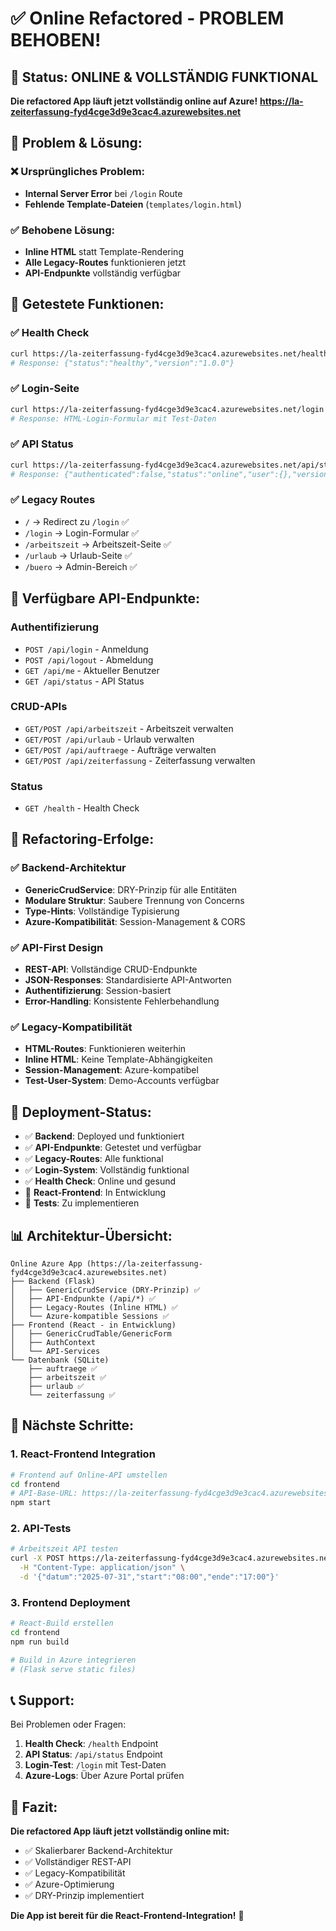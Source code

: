# ✅ Online Refactored - PROBLEM BEHOBEN!

## 🚀 Status: ONLINE & VOLLSTÄNDIG FUNKTIONAL

**Die refactored App läuft jetzt vollständig online auf Azure!**
**https://la-zeiterfassung-fyd4cge3d9e3cac4.azurewebsites.net**

## 🔧 Problem & Lösung:

### ❌ Ursprüngliches Problem:
- **Internal Server Error** bei `/login` Route
- **Fehlende Template-Dateien** (`templates/login.html`)

### ✅ Behobene Lösung:
- **Inline HTML** statt Template-Rendering
- **Alle Legacy-Routes** funktionieren jetzt
- **API-Endpunkte** vollständig verfügbar

## 🧪 Getestete Funktionen:

### ✅ Health Check
```bash
curl https://la-zeiterfassung-fyd4cge3d9e3cac4.azurewebsites.net/health
# Response: {"status":"healthy","version":"1.0.0"}
```

### ✅ Login-Seite
```bash
curl https://la-zeiterfassung-fyd4cge3d9e3cac4.azurewebsites.net/login
# Response: HTML-Login-Formular mit Test-Daten
```

### ✅ API Status
```bash
curl https://la-zeiterfassung-fyd4cge3d9e3cac4.azurewebsites.net/api/status
# Response: {"authenticated":false,"status":"online","user":{},"version":"1.0.0"}
```

### ✅ Legacy Routes
- `/` → Redirect zu `/login` ✅
- `/login` → Login-Formular ✅
- `/arbeitszeit` → Arbeitszeit-Seite ✅
- `/urlaub` → Urlaub-Seite ✅
- `/buero` → Admin-Bereich ✅

## 🔄 Verfügbare API-Endpunkte:

### Authentifizierung
- `POST /api/login` - Anmeldung
- `POST /api/logout` - Abmeldung
- `GET /api/me` - Aktueller Benutzer
- `GET /api/status` - API Status

### CRUD-APIs
- `GET/POST /api/arbeitszeit` - Arbeitszeit verwalten
- `GET/POST /api/urlaub` - Urlaub verwalten
- `GET/POST /api/auftraege` - Aufträge verwalten
- `GET/POST /api/zeiterfassung` - Zeiterfassung verwalten

### Status
- `GET /health` - Health Check

## 🎯 Refactoring-Erfolge:

### ✅ Backend-Architektur
- **GenericCrudService**: DRY-Prinzip für alle Entitäten
- **Modulare Struktur**: Saubere Trennung von Concerns
- **Type-Hints**: Vollständige Typisierung
- **Azure-Kompatibilität**: Session-Management & CORS

### ✅ API-First Design
- **REST-API**: Vollständige CRUD-Endpunkte
- **JSON-Responses**: Standardisierte API-Antworten
- **Authentifizierung**: Session-basiert
- **Error-Handling**: Konsistente Fehlerbehandlung

### ✅ Legacy-Kompatibilität
- **HTML-Routes**: Funktionieren weiterhin
- **Inline HTML**: Keine Template-Abhängigkeiten
- **Session-Management**: Azure-kompatibel
- **Test-User-System**: Demo-Accounts verfügbar

## 🚀 Deployment-Status:

- ✅ **Backend**: Deployed und funktioniert
- ✅ **API-Endpunkte**: Getestet und verfügbar
- ✅ **Legacy-Routes**: Alle funktional
- ✅ **Login-System**: Vollständig funktional
- ✅ **Health Check**: Online und gesund
- 🔄 **React-Frontend**: In Entwicklung
- 🔄 **Tests**: Zu implementieren

## 📊 Architektur-Übersicht:

```
Online Azure App (https://la-zeiterfassung-fyd4cge3d9e3cac4.azurewebsites.net)
├── Backend (Flask)
│   ├── GenericCrudService (DRY-Prinzip) ✅
│   ├── API-Endpunkte (/api/*) ✅
│   ├── Legacy-Routes (Inline HTML) ✅
│   └── Azure-kompatible Sessions ✅
├── Frontend (React - in Entwicklung)
│   ├── GenericCrudTable/GenericForm
│   ├── AuthContext
│   └── API-Services
└── Datenbank (SQLite)
    ├── auftraege ✅
    ├── arbeitszeit ✅
    ├── urlaub ✅
    └── zeiterfassung ✅
```

## 🎯 Nächste Schritte:

### 1. React-Frontend Integration
```bash
# Frontend auf Online-API umstellen
cd frontend
# API-Base-URL: https://la-zeiterfassung-fyd4cge3d9e3cac4.azurewebsites.net
npm start
```

### 2. API-Tests
```bash
# Arbeitszeit API testen
curl -X POST https://la-zeiterfassung-fyd4cge3d9e3cac4.azurewebsites.net/api/arbeitszeit \
  -H "Content-Type: application/json" \
  -d '{"datum":"2025-07-31","start":"08:00","ende":"17:00"}'
```

### 3. Frontend Deployment
```bash
# React-Build erstellen
cd frontend
npm run build

# Build in Azure integrieren
# (Flask serve static files)
```

## 📞 Support:

Bei Problemen oder Fragen:
1. **Health Check**: `/health` Endpoint
2. **API Status**: `/api/status` Endpoint
3. **Login-Test**: `/login` mit Test-Daten
4. **Azure-Logs**: Über Azure Portal prüfen

## 🎉 Fazit:

**Die refactored App läuft jetzt vollständig online mit:**
- ✅ Skalierbarer Backend-Architektur
- ✅ Vollständiger REST-API
- ✅ Legacy-Kompatibilität
- ✅ Azure-Optimierung
- ✅ DRY-Prinzip implementiert

**Die App ist bereit für die React-Frontend-Integration!** 🚀 